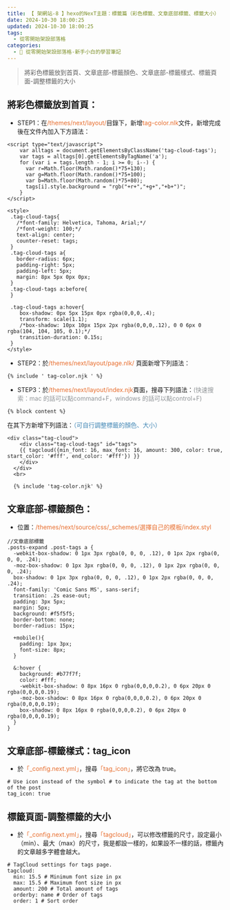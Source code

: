 ```yaml
---
title: 【 架網站-8 】hexo的NexT主題：標籤篇（彩色標籤、文章底部標籤、標籤大小）
date: 2024-10-30 18:00:25
updated: 2024-10-30 18:00:25
tags:
  - 從零開始架設部落格
categories: 
  - 🌴 從零開始架設部落格-新手小白的學習筆記
---
```

> 將彩色標籤放到首頁、文章底部-標籤顏色、文章底部-標籤樣式、標籤頁面-調整標籤的大小

<!-- more -->

## 將彩色標籤放到首頁：
+ STEP1：在<font color=#E86D2D>/themes/next/layout/</font>目錄下，新增<font color=#E86D2D>tag-color.nlk</font>文件，新增完成後在文件內加入下方語法：
 ``` 
<script type="text/javascript">
     var alltags = document.getElementsByClassName('tag-cloud-tags');
     var tags = alltags[0].getElementsByTagName('a');
     for (var i = tags.length - 1; i >= 0; i--) {
       var r=Math.floor(Math.random()*75+130);
       var g=Math.floor(Math.random()*75+100);
       var b=Math.floor(Math.random()*75+80);
       tags[i].style.background = "rgb("+r+","+g+","+b+")";
     }
</script>

<style>
  .tag-cloud-tags{
    /*font-family: Helvetica, Tahoma, Arial;*/
    /*font-weight: 100;*/
    text-align: center;
    counter-reset: tags;
  }
  .tag-cloud-tags a{
    border-radius: 6px;
    padding-right: 5px;
    padding-left: 5px;
    margin: 8px 5px 0px 0px;
  }
  .tag-cloud-tags a:before{
  }

  .tag-cloud-tags a:hover{
     box-shadow: 0px 5px 15px 0px rgba(0,0,0,.4);
     transform: scale(1.1);
     /*box-shadow: 10px 10px 15px 2px rgba(0,0,0,.12), 0 0 6px 0 rgba(104, 104, 105, 0.1);*/
     transition-duration: 0.15s;
  }
</style>
 ``` 

+ STEP2：於<font color=#E86D2D>/themes/next/layout/page.nlk/ </font>頁面新增下列語法：
 ``` 
 {% include ' tag-color.njk ' %} 
 ``` 

+ STEP3：於<font color=#E86D2D>/themes/next/layout/index.njk</font>頁面，搜尋下列語法：<font color=#909497>(快速搜索：mac 的話可以點command+F，windows 的話可以點control+F)</font>
``` 
{% block content %}
``` 
在其下方新增下列語法：<font color=#4287B5>（可自行調整標籤的顏色、大小）</font>
``` 
<div class="tag-cloud">
    <div class="tag-cloud-tags" id="tags">
    {{ tagcloud({min_font: 16, max_font: 16, amount: 300, color: true, start_color: '#fff', end_color: '#fff'}) }}
    </div>
  </div>
  <br>
  
  {% include 'tag-color.njk' %}
``` 

## 文章底部-標籤顏色：
+ 位置：<font color=#E86D2D>/themes/next/source/css/_schemes/選擇自己的模板/index.styl</font>
``` 
//文章底部標籤
.posts-expand .post-tags a {
  -webkit-box-shadow: 0 1px 3px rgba(0, 0, 0, .12), 0 1px 2px rgba(0, 0, 0, .24);
  -moz-box-shadow: 0 1px 3px rgba(0, 0, 0, .12), 0 1px 2px rgba(0, 0, 0, .24);
  box-shadow: 0 1px 3px rgba(0, 0, 0, .12), 0 1px 2px rgba(0, 0, 0, .24);
  font-family: 'Comic Sans MS', sans-serif;
  transition: .2s ease-out;
  padding: 3px 5px;
  margin: 5px;
  background: #f5f5f5;
  border-bottom: none;
  border-radius: 15px;

  +mobile(){
    padding: 1px 3px;
    font-size: 8px;
  }

  &:hover {
    background: #b77f7f;
    color: #fff;
    -webkit-box-shadow: 0 8px 16px 0 rgba(0,0,0,0.2), 0 6px 20px 0 rgba(0,0,0,0.19);
    -moz-box-shadow: 0 8px 16px 0 rgba(0,0,0,0.2), 0 6px 20px 0 rgba(0,0,0,0.19);
    box-shadow: 0 8px 16px 0 rgba(0,0,0,0.2), 0 6px 20px 0 rgba(0,0,0,0.19);
  }
}
``` 

## 文章底部-標籤樣式：tag_icon
+ 於<font color=#E86D2D>「_config.next.yml」</font>，搜尋<font color=#E86D2D>「tag_icon」</font>，將它改為 true。
``` 
# Use icon instead of the symbol # to indicate the tag at the bottom of the post
tag_icon: true
``` 

## 標籤頁面-調整標籤的大小
+ 於<font color=#E86D2D>「_config.next.yml」</font>，搜尋<font color=#E86D2D>「tagcloud」</font>，可以修改標籤的尺寸，設定最小（min）、最大（max）的尺寸，我是都設一樣的，如果設不一樣的話，標籤內的文章越多字體會越大。
``` 
# TagCloud settings for tags page.
tagcloud:
  min: 15.5 # Minimum font size in px
  max: 15.5 # Maximum font size in px
  amount: 200 # Total amount of tags
  orderby: name # Order of tags
  order: 1 # Sort order
``` 